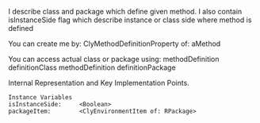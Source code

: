 I describe class and package which define given method.
I also contain isInstanceSide flag which describe instance or class side where method is defined

You can create me by: 
	ClyMethodDefinitionProperty of: aMethod 

You can access actual class or package using: 
		methodDefinition definitionClass
		methodDefinition definitionPackage
 
Internal Representation and Key Implementation Points.

    Instance Variables
	isInstanceSide:		<Boolean>
	packageItem:		<ClyEnvironmentItem of: RPackage>